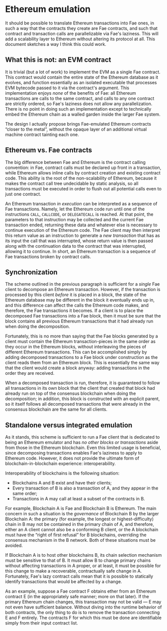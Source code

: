 # Ethereum emulation

It should be possible to translate Ethereum transactions into Fae ones, in such a way that the contracts they create are Fae contracts, and such that contract and transaction calls are parallelizable via Fae's laziness.  This will add a scalability layer to Ethereum without altering its protocol at all.  This document sketches a way I think this could work.

## What this is not: an EVM contract

It is trivial (but a lot of work) to implement the EVM as a single Fae contract.  This contract would contain the entire state of the Ethereum database as it evolves, and function essentially as an isolated executable that processes EVM bytecode passed to it via the contract's argument.  This implementation enjoys *none* of the benefits of Fae: all Ethereum transactions are calls to the same contract, and calls to any one contract are strictly ordered, so Fae's laziness does not allow any parallelization.  There is no point in doing such an implementation except to technically embed the Ethereum chain as a walled garden inside the larger Fae system.

The design I actually propose brings Fae-emulated Ethereum contracts “closer to the metal”, without the opaque layer of an additional virtual machine contract tainting each one.

## Ethereum vs. Fae contracts

The big difference between Fae and Ethereum is the contract calling convention: in Fae, contract calls must be declared up front in a transaction, while Ethereum allows inline calls by contract creation and existing contract code.  This ability is the root of the non-scalability of Ethereum, because it makes the contract call tree undecidable by static analysis, so all transactions must be executed in order to flush out all potential calls even to just one contract.

An Ethereum transaction *in execution* can be interpreted as a sequence of Fae transactions.  Namely, let the Ethereum code run until one of the instructions `CALL`, `CALLCODE`, or `DELEGATECALL` is reached.  At that point, the parameters to that instruction may be collected and the current Fae transaction ended, returning these data and whatever else is necessary to continue execution of the Ethereum code.  The Fae client may then interpret this return value as an instruction to generate a *new transaction* that has as its input the call that was interrupted, whose return value is then passed along with the continuation data to the contract that was interrupted, allowing it to continue.  In short, an Ethereum transaction is a sequence of Fae transactions broken by contract calls.

## Synchronization

The scheme outlined in the previous paragraph is sufficient for a *single* Fae client to decompose an Ethereum transaction.  However, if the transaction is processed by this client *before* it is placed in a block, the state of the Ethereum database may be different in the block it eventually ends up in, and this difference can affect the calls the Ethereum code makes, and therefore, the Fae transactions it becomes.  If a client is to place the decomposed Fae transactions into a Fae block, then it must be sure that the block contains all previous Ethereum transactions that it had already run when doing the decomposition.

Fortunately, this is no more than saying that the Fae blocks generated by a client must contain the Ethereum transaction-pieces in the same order as they occur in the Ethereum blocks, without interleaving the pieces of different Ethereum transactions.  This can be accomplished simply by adding decomposed transactions to a Fae block under construction as the client reads them from an Ethereum block.  This is essentially the same way that the client would create a block anyway: adding transactions in the order they are received.

When a decomposed transaction is run, therefore, it is guaranteed to follow all transactions in its own block that the client that created that block had already run on top of the consensus blockchain when doing the decomposition; in addition, this block is constructed with an explicit parent, so it itself follows all decomposed transactions that were already in the consensus blockchain are the same for all clients.

## Standalone versus integrated emulation

As it stands, this scheme is sufficient to run a Fae client that is dedicated to being an Ethereum emulator and has *no other blocks or transactions* aside from those in the Ethereum blockchain.  Even this limited usage is beneficial, since decomposing transactions enables Fae's laziness to apply to Ethereum code.  However, it does not provide the ultimate form of blockchain-in-blockchain experience: interoperability.

Interoperability of blockchains is the following situation:

* Blockchains A and B exist and have their clients;
* Every transaction of B is also a transaction of A, and they appear in the same order;
* Transactions in A may call at least a subset of the contracts in B.

For example, Blockchain A is Fae and Blockchain B is Ethereum.  The main concern in such a situation is the *governance* of Blockchain B by the larger Blockchain A: the primary (for example, the longest or highest-difficulty) chain in B may not be contained in the primary chain of A, and therefore, either an A client cannot also be a conforming B client, or the A blockchain must have the “right of first refusal” for B blockchains, overriding the consensus mechanism in the B network.  Both of these situations must be avoided.

If Blockchain A is to host other blockchains B, its chain selection mechanism must be sensitive to that of B.  It must allow B to change primary chains without affecting transactions in A proper, or at least, it must be possible for this change to make a recoverable, contractually safe change in A.  Fortunately, Fae's lazy contract calls mean that it is possible to statically identify transactions that would be affected by a change.  

As an example, suppose a Fae contract F obtains ether from an Ethereum contract E (in the appropriately safe manner; more on that later).  If the primary Ethereum chain changes, this transaction may not be valid — E may not even have sufficient balance.  Without diving into the runtime behavior of both contracts, the only thing to do is to remove the transaction connecting E and F entirely.  The contracts F for which this must be done are identifiable simply from their input contract list.



